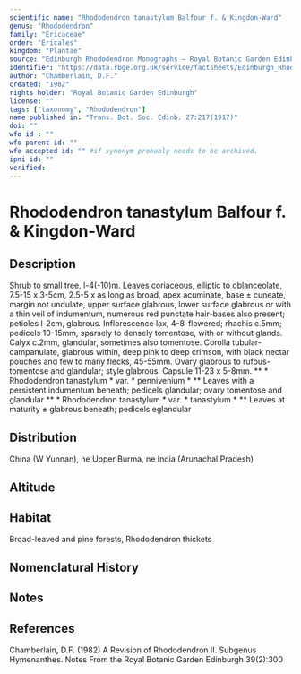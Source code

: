 ```yaml
---
scientific name: "Rhododendron tanastylum Balfour f. & Kingdon-Ward"
genus: "Rhododendron"
family: "Ericaceae"
order: "Ericales"
kingdom: "Plantae"
source: "Edinburgh Rhododendron Monographs – Royal Botanic Garden Edinburgh"
identifier: "https://data.rbge.org.uk/service/factsheets/Edinburgh_Rhododendron_Monographs.xhtml"
author: "Chamberlain, D.F."
created: "1982"
rights holder: "Royal Botanic Garden Edinburgh"
license: ""
tags: ["taxonomy", "Rhododendron"]
name published in: "Trans. Bot. Soc. Edinb. 27:217(1917)"
doi: ""
wfo id : ""
wfo parent id: ""
wfo accepted id: "" #if synonym probably needs to be archived.                      
ipni id: ""
verified:
---
```


                       

# Rhododendron tanastylum Balfour f. & Kingdon-Ward

## Description
Shrub to small tree, l-4(-10)m. Leaves coriaceous, elliptic to oblanceolate, 7.5-15 x 3-5cm, 2.5-5 x as long as broad, apex acuminate, base ± cuneate, margin not undulate, upper surface glabrous, lower surface glabrous or with a thin veil of indumentum, numerous red punctate hair-bases also present; petioles l-2cm, glabrous. Inflorescence lax, 4-8-flowered; rhachis c.5mm; pedicels 10-15mm, sparsely to densely tomentose, with or without glands. Calyx c.2mm, glandular, sometimes also tomentose. Corolla tubular-campanulate, glabrous within, deep pink to deep crimson, with black nectar pouches and few to many flecks, 45-55mm. Ovary glabrous to rufous-tomentose and glandular; style glabrous. Capsule 11-23 x 5-8mm. ** * Rhododendron tanastylum * var. * pennivenium * ** Leaves with a persistent indumentum beneath; pedicels glandular; ovary tomentose and glandular ** * Rhododendron tanastylum * var. * tanastylum * ** Leaves at maturity ± glabrous beneath; pedicels eglandular

## Distribution
China (W Yunnan), ne Upper Burma, ne India (Arunachal Pradesh)

## Altitude


## Habitat
Broad-leaved and pine forests, Rhododendron thickets

## Nomenclatural History

                       
## Notes


## References

Chamberlain, D.F. (1982) A Revision of Rhododendron II. Subgenus Hymenanthes. Notes From the Royal Botanic Garden Edinburgh 39(2):300
